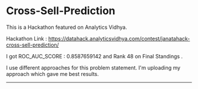 # Cross-Sell-Prediction

This is a Hackathon featured on Analytics Vidhya.

Hackathon Link : https://datahack.analyticsvidhya.com/contest/janatahack-cross-sell-prediction/

I got ROC_AUC_SCORE : 0.8587659142 and Rank 48 on Final Standings .

I use different approaches for this problem statement. I'm uploading my approach which gave me best results.

---
